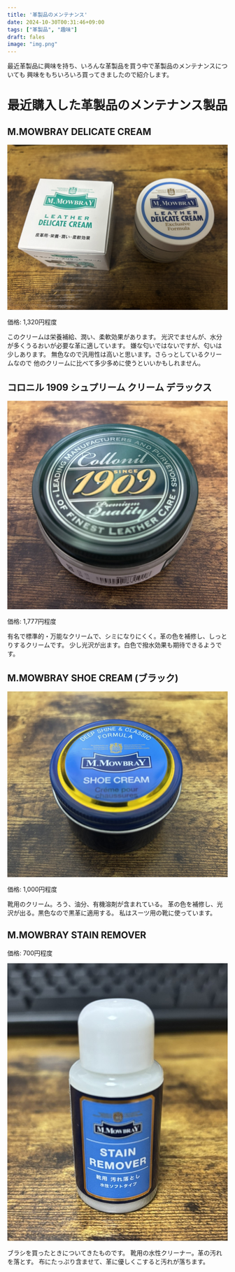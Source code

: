 ```yaml
---
title: '革製品のメンテナンス'
date: 2024-10-30T00:31:46+09:00
tags: ["革製品", "趣味"]
draft: fales
image: "img.png"
---
```


最近革製品に興味を持ち、いろんな革製品を買う中で革製品のメンテナンスについても
興味をもちいろいろ買ってきましたので紹介します。

# 最近購入した革製品のメンテナンス製品

## M.MOWBRAY DELICATE CREAM
![image1.JPEG](image1.JPEG)

価格: 1,320円程度

このクリームは栄養補給、潤い、柔軟効果があります。
光沢でませんが、水分が多くうるおいが必要な革に適しています。
嫌な匂いではないですが、匂いは少しあります。
無色なので汎用性は高いと思います。さらっとしているクリームなので
他のクリームに比べて多少多めに使うといいかもしれません。

## コロニル 1909 シュプリーム クリーム デラックス
![image3.JPEG](image3.JPEG)

価格: 1,777円程度

有名で標準的・万能なクリームで、シミになりにくく。革の色を補修し、しっとりするクリームです。
少し光沢が出ます。白色で撥水効果も期待できるようです。

## M.MOWBRAY SHOE CREAM (ブラック)
![image2.JPEG](image2.JPEG)

価格: 1,000円程度

靴用のクリーム。ろう、油分、有機溶剤が含まれている。
革の色を補修し、光沢が出る。黒色なので黒革に適用する。
私はスーツ用の靴に使っています。

## M.MOWBRAY STAIN REMOVER

価格: 700円程度

![image4.JPEG](image4.JPEG)

ブラシを買ったときについてきたものです。
靴用の水性クリーナー。革の汚れを落とす。
布にたっぷり含ませて、革に優しくこすると汚れが落ちます。


